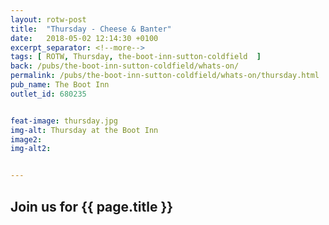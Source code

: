 ```yaml
---
layout: rotw-post
title:  "Thursday - Cheese & Banter"
date:   2018-05-02 12:14:30 +0100
excerpt_separator: <!--more-->
tags: [ ROTW, Thursday, the-boot-inn-sutton-coldfield  ]
back: /pubs/the-boot-inn-sutton-coldfield/whats-on/
permalink: /pubs/the-boot-inn-sutton-coldfield/whats-on/thursday.html
pub_name: The Boot Inn
outlet_id: 680235


feat-image: thursday.jpg
img-alt: Thursday at the Boot Inn
image2:
img-alt2:


---
```


<h2>Join us for {{ page.title }}</h2>